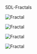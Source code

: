 SDL-Fractals

![Fractal](https://i.imgur.com/azu9kYW.png)

![Fractal](https://i.imgur.com/rMkNDd1.png)

![Fractal](https://i.imgur.com/ZMTtdPN.png)

![Fractal](https://i.imgur.com/NbXB0RP.png)
